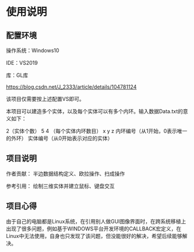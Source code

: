# 使用说明
## 配置环境
操作系统：Windows10

IDE：VS2019

库：GL库

https://blog.csdn.net/J_2333/article/details/104781124

该项目仅需要按上述配置VS即可。

本项目可以建造多个实体，以及每个实体可以有多个内环。输入数据Data.txt的意义如下：

2（实体个数）
5 4 （每个实体内环数目）
x y z 内环编号（从1开始，0表示唯一的外环） 实体编号（从0开始表示对应的实体）
## 项目说明
作者贡献：
半边数据结构定义、欧拉操作、扫成操作

参考引用：
绘制三维实体并建立鼠标、键盘交互

## 项目心得

由于自己的电脑都是Linux系统，在引用别人做GUI图像界面时，在跨系统移植上出现了很多问题，例如基于WINDOWS平台开发环境的CALLBACK宏定义，在Linux中无法使用，自身也只发现了该问题，但没能很好的解决，希望后续能够解决。
